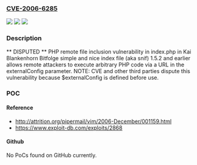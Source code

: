 ### [CVE-2006-6285](https://cve.mitre.org/cgi-bin/cvename.cgi?name=CVE-2006-6285)
![](https://img.shields.io/static/v1?label=Product&message=n%2Fa&color=blue)
![](https://img.shields.io/static/v1?label=Version&message=n%2Fa&color=blue)
![](https://img.shields.io/static/v1?label=Vulnerability&message=n%2Fa&color=brighgreen)

### Description

** DISPUTED **  PHP remote file inclusion vulnerability in index.php in Kai Blankenhorn Bitfolge simple and nice index file (aka snif) 1.5.2 and earlier allows remote attackers to execute arbitrary PHP code via a URL in the externalConfig parameter.  NOTE: CVE and other third parties dispute this vulnerability because $externalConfig is defined before use.

### POC

#### Reference
- http://attrition.org/pipermail/vim/2006-December/001159.html
- https://www.exploit-db.com/exploits/2868

#### Github
No PoCs found on GitHub currently.


